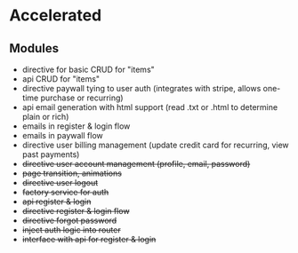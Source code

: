 
# Accelerated

## Modules
- directive for basic CRUD for "items"
- api CRUD for "items"
- directive paywall tying to user auth (integrates with stripe, allows one-time purchase or recurring)
- api email generation with html support (read .txt or .html to determine plain or rich)
- emails in register & login flow
- emails in paywall flow
- directive user billing management (update credit card for recurring, view past payments)
- ~~directive user account management (profile, email, password)~~
- ~~page transition, animations~~
- ~~directive user logout~~
- ~~factory service for auth~~
- ~~api register & login~~
- ~~directive register & login flow~~
- ~~directive forgot password~~
- ~~inject auth logic into router~~
- ~~interface with api for register & login~~
